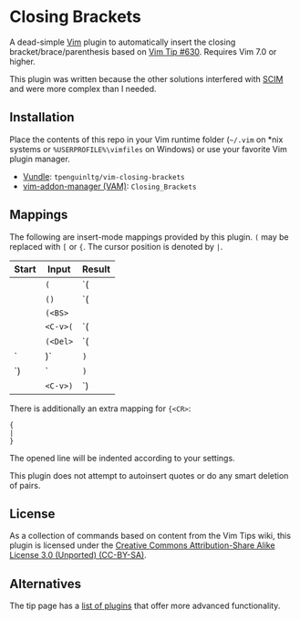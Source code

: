 Closing Brackets
================

A dead-simple [Vim][] plugin to automatically insert the closing
bracket/brace/parenthesis based on [Vim Tip #630][tip630]. Requires Vim
7.0 or higher.

[vim]: http://vim.org/
[tip630]: http://vim.wikia.com/wiki/Automatically_append_closing_characters

This plugin was written because the other solutions interfered with
[SCIM][] and were more complex than I needed.

[SCIM]: https://en.wikipedia.org/wiki/Smart_Common_Input_Method


Installation
------------

Place the contents of this repo in your Vim runtime folder (`~/.vim` on
\*nix systems or `%USERPROFILE%\vimfiles` on Windows) or use your
favorite Vim plugin manager.

- [Vundle][]: `tpenguinltg/vim-closing-brackets`
- [vim-addon-manager (VAM)][VAM]: `Closing_Brackets`

[Vundle]: https://github.com/VundleVim/Vundle.vim
[VAM]: https://github.com/MarcWeber/vim-addon-manager


Mappings
--------

The following are insert-mode mappings provided by this plugin. `(` may
be replaced with `[` or `{`. The cursor position is denoted by `|`.

| Start | Input    | Result |
| ----- | -------- | ------ |
|       | `(`      | `(|)`  |
|       | `()`     | `(|)`  |
|       | `(<BS>`  |        |
|       | `<C-v>(` | `(|`   |
|       | `(<Del>` | `(|`   |
| `|)`  | `)`      | `)|`   |
| `)|`  | `)`      | `))|`  |
|       | `<C-v>)` | `)|`   |

There is additionally an extra mapping for `{<CR>`:
```
{
|
}
```
The opened line will be indented according to your settings.

This plugin does not attempt to autoinsert quotes or do any smart
deletion of pairs.


License
-------

As a collection of commands based on content from the Vim Tips wiki,
this plugin is licensed under the [Creative Commons Attribution-Share
Alike License 3.0 (Unported) (CC-BY-SA)][cc-by-sa].

[cc-by-sa]: http://creativecommons.org/licenses/by-sa/3.0/


Alternatives
------------

The tip page has a [list of plugins][plugins] that offer more advanced
functionality.

[plugins]: http://vim.wikia.com/wiki/Automatically_append_closing_characters#Plugins 
